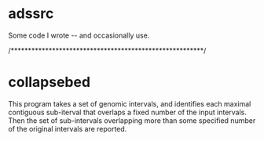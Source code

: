 adssrc
======

Some code I wrote -- and occasionally use.

/********************************************************/

collapsebed
===========

This program takes a set of genomic intervals, and identifies each maximal
contiguous sub-iterval that overlaps a fixed number of the input intervals.
Then the set of sub-intervals overlapping more than some specified number
of the original intervals are reported.
